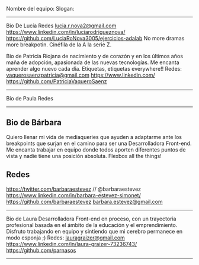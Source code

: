 Nombre del equipo:
Slogan:

---

Bio De Lucía
Redes
lucia.r.nova2@gmail.com
https://www.linkedin.com/in/luciarodrigueznova/
https://github.com/LuciaRoNova3005/ejercicios-adalab
No more dramas more breakpotin. Cinéfila de la A la serie Z.

Bio de Patricia
Riojana de nacimiento y de corazón y en los últimos años maña de adopción, apasionada de las nuevas tecnologías. Me encanta aprender algo nuevo cada día. Etiquetas, etiquetas everywhere!!
Redes: vaquerosaenzpatricia@gmail.com
https://www.linkedin.com/
https://github.com/PatriciaVaqueroSaenz

---

Bio de Paula
Redes

---

## Bio de Bárbara

Quiero llenar mi vida de mediaqueries que ayuden a adaptarme ante los breakpoints que surjan en el camino para ser una Desarrolladora Front-end. Me encanta trabajar en equipo donde todos aporten diferentes puntos de vista y nadie tiene una posición absoluta. Flexbox all the things!

## Redes

https://twitter.com/barbaraestevez // @barbaraestevez
https://www.linkedin.com/in/barbara-estevez-simonet/
https://github.com/barbaraestevez
barbara.estevez@gmail.com

---

Bio de Laura
Desarrolladora Front-end en proceso, con un trayectoria profesional basada en el ámbito de la educación y el emprendimiento. Disfruto trabajando en equipo y sintiendo que mi cerebro permanece en modo esponja ;)
Redes: lauragraizer@gmail.com
https://www.linkedin.com/in/laura-graizer-73236743/
https://github.com/parnasos

---
